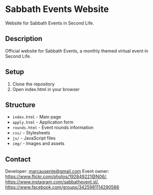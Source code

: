 # Sabbath Events Website

Website for Sabbath Events in Second Life.

## Description
Official website for Sabbath Events, a monthly themed virtual event in Second Life.

## Setup
1. Clone the repository
2. Open index.html in your browser

## Structure
- `index.html` - Main page
- `apply.html` - Application form
- `rounds.html` - Event rounds information
- `css/` - Stylesheets
- `js/` - JavaScript files
- `img/` - Images and assets

## Contact
Developer: marcausente@gmail.com
Event owner: https://www.flickr.com/photos/192849221@N06/,  https://www.instagram.com/sabbathevent.sl/, https://www.facebook.com/groups/3425981114290586
